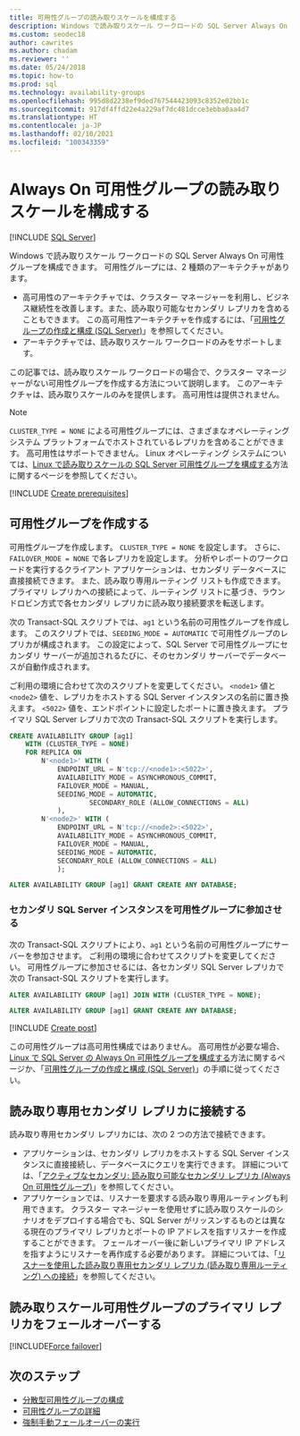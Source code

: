 ```yaml
---
title: 可用性グループの読み取りスケールを構成する
description: Windows で読み取りスケール ワークロードの SQL Server Always On 可用性グループを構成する方法について学習します。
ms.custom: seodec18
author: cawrites
ms.author: chadam
ms.reviewer: ''
ms.date: 05/24/2018
ms.topic: how-to
ms.prod: sql
ms.technology: availability-groups
ms.openlocfilehash: 995d8d2238ef9ded767544423093c8352e02bb1c
ms.sourcegitcommit: 917df4ffd22e4a229af7dc481dcce3ebba0aa4d7
ms.translationtype: HT
ms.contentlocale: ja-JP
ms.lasthandoff: 02/10/2021
ms.locfileid: "100343359"
---
```

# <a name="configure-read-scale-for-an-always-on-availability-group"></a>Always On 可用性グループの読み取りスケールを構成する

[!INCLUDE [SQL Server](../../../includes/applies-to-version/sqlserver.md)]

Windows で読み取りスケール ワークロードの SQL Server Always On 可用性グループを構成できます。 可用性グループには、2 種類のアーキテクチャがあります。
* 高可用性のアーキテクチャでは、クラスター マネージャーを利用し、ビジネス継続性を改善します。また、読み取り可能なセカンダリ レプリカを含めることもできます。 この高可用性アーキテクチャを作成するには、「[可用性グループの作成と構成 (SQL Server)](creation-and-configuration-of-availability-groups-sql-server.md)」を参照してください。 
* アーキテクチャでは、読み取りスケール ワークロードのみをサポートします。 

この記事では、読み取りスケール ワークロードの場合で、クラスター マネージャーがない可用性グループを作成する方法について説明します。 このアーキテクチャは、読み取りスケールのみを提供します。 高可用性は提供されません。

>[!NOTE]
>`CLUSTER_TYPE = NONE` による可用性グループには、さまざまなオペレーティング システム プラットフォームでホストされているレプリカを含めることができます。 高可用性はサポートできません。 Linux オペレーティング システムについては、[Linux で読み取りスケールの SQL Server 可用性グループを構成する](../../../linux/sql-server-linux-availability-group-configure-rs.md)方法に関するページを参照してください。

[!INCLUDE [Create prerequisites](../../../includes/ss-availability-group-rs-prereq.md)]

## <a name="create-an-availability-group"></a>可用性グループを作成する

可用性グループを作成します。 `CLUSTER_TYPE = NONE` を設定します。 さらに、`FAILOVER_MODE = NONE` で各レプリカを設定します。 分析やレポートのワークロードを実行するクライアント アプリケーションは、セカンダリ データベースに直接接続できます。 また、読み取り専用ルーティング リストも作成できます。 プライマリ レプリカへの接続によって、ルーティング リストに基づき、ラウンドロビン方式で各セカンダリ レプリカに読み取り接続要求を転送します。

次の Transact-SQL スクリプトでは、`ag1` という名前の可用性グループを作成します。 このスクリプトでは、`SEEDING_MODE = AUTOMATIC` で可用性グループのレプリカが構成されます。 この設定によって、SQL Server で可用性グループにセカンダリ サーバーが追加されるたびに、そのセカンダリ サーバーでデータベースが自動作成されます。 

ご利用の環境に合わせて次のスクリプトを変更してください。 `<node1>` 値と `<node2>` 値を、レプリカをホストする SQL Server インスタンスの名前に置き換えます。 `<5022>` 値を、エンドポイントに設定したポートに置き換えます。 プライマリ SQL Server レプリカで次の Transact-SQL スクリプトを実行します。

```sql
CREATE AVAILABILITY GROUP [ag1]
    WITH (CLUSTER_TYPE = NONE)
    FOR REPLICA ON
        N'<node1>' WITH (
            ENDPOINT_URL = N'tcp://<node1>:<5022>',
            AVAILABILITY_MODE = ASYNCHRONOUS_COMMIT,
            FAILOVER_MODE = MANUAL,
            SEEDING_MODE = AUTOMATIC,
                    SECONDARY_ROLE (ALLOW_CONNECTIONS = ALL)
            ),
        N'<node2>' WITH (
            ENDPOINT_URL = N'tcp://<node2>:<5022>',
            AVAILABILITY_MODE = ASYNCHRONOUS_COMMIT,
            FAILOVER_MODE = MANUAL,
            SEEDING_MODE = AUTOMATIC,
            SECONDARY_ROLE (ALLOW_CONNECTIONS = ALL)
            );

ALTER AVAILABILITY GROUP [ag1] GRANT CREATE ANY DATABASE;
```

### <a name="join-secondary-sql-server-instances-to-the-availability-group"></a>セカンダリ SQL Server インスタンスを可用性グループに参加させる

次の Transact-SQL スクリプトにより、`ag1` という名前の可用性グループにサーバーを参加させます。 ご利用の環境に合わせてスクリプトを変更してください。 可用性グループに参加させるには、各セカンダリ SQL Server レプリカで次の Transact-SQL スクリプトを実行します。

```sql
ALTER AVAILABILITY GROUP [ag1] JOIN WITH (CLUSTER_TYPE = NONE);

ALTER AVAILABILITY GROUP [ag1] GRANT CREATE ANY DATABASE;
```

[!INCLUDE [Create post](../../../includes/ss-availability-group-rs-postactivity.md)]

この可用性グループは高可用性構成ではありません。 高可用性が必要な場合、[Linux で SQL Server の Always On 可用性グループを構成する](../../../linux/sql-server-linux-availability-group-configure-ha.md)方法に関するページか、「[可用性グループの作成と構成 (SQL Server)](creation-and-configuration-of-availability-groups-sql-server.md)」の手順に従ってください。

## <a name="connect-to-read-only-secondary-replicas"></a>読み取り専用セカンダリ レプリカに接続する

読み取り専用セカンダリ レプリカには、次の 2 つの方法で接続できます。
* アプリケーションは、セカンダリ レプリカをホストする SQL Server インスタンスに直接接続し、データベースにクエリを実行できます。 詳細については、「[アクティブなセカンダリ: 読み取り可能なセカンダリ レプリカ (Always On 可用性グループ)](active-secondaries-readable-secondary-replicas-always-on-availability-groups.md)」を参照してください。
* アプリケーションでは、リスナーを要求する読み取り専用ルーティングも利用できます。 クラスター マネージャーを使用せずに読み取りスケールのシナリオをデプロイする場合でも、SQL Server がリッスンするものとは異なる現在のプライマリ レプリカとポートの IP アドレスを指すリスナーを作成することができます。 フェールオーバー後に新しいプライマリ IP アドレスを指すようにリスナーを再作成する必要があります。 詳細については、「[リスナーを使用した読み取り専用セカンダリ レプリカ (読み取り専用ルーティング) への接続](listeners-client-connectivity-application-failover.md#ConnectToSecondary)」を参照してください。

## <a name="fail-over-the-primary-replica-on-a-read-scale-availability-group"></a>読み取りスケール可用性グループのプライマリ レプリカをフェールオーバーする

[!INCLUDE[Force failover](../../../includes/ss-force-failover-read-scale-out.md)]

## <a name="next-steps"></a>次のステップ

* [分散型可用性グループの構成](./distributed-availability-groups.md)
* [可用性グループの詳細](overview-of-always-on-availability-groups-sql-server.md)
* [強制手動フェールオーバーの実行](perform-a-forced-manual-failover-of-an-availability-group-sql-server.md)